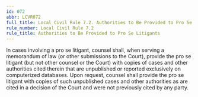 ```yaml
---
id: 072
abbr: LCVR072
full_title: Local Civil Rule 7.2. Authorities to Be Provided to Pro Se Litigants
rule_number: Local Civil Rule 7.2
rule_title: Authorities to Be Provided to Pro Se Litigants
---
```


In cases involving a pro se litigant, counsel shall, when serving a memorandum of law (or other
submissions to the Court), provide the pro se litigant (but not other counsel or the Court) with copies
of cases and other authorities cited therein that are unpublished or reported exclusively on
computerized databases. Upon request, counsel shall provide the pro se litigant with copies of such
unpublished cases and other authorities as are cited in a decision of the Court and were not previously
cited by any party.